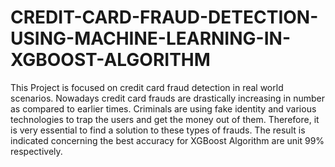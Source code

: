# CREDIT-CARD-FRAUD-DETECTION-USING-MACHINE-LEARNING-IN-XGBOOST-ALGORITHM
This Project is focused on credit card fraud detection in real world scenarios. Nowadays credit card frauds are drastically increasing in number as compared to earlier times. Criminals are using fake identity and various technologies to trap the users and get the money out of them. Therefore, it is very essential to find a solution to these types of frauds. The result is indicated concerning the best accuracy for XGBoost Algorithm are unit 99% respectively. 
